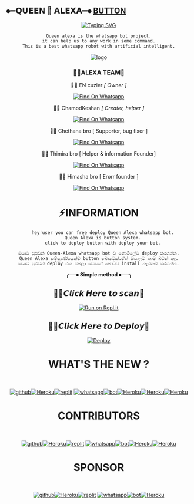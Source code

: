 ##  ⦁═𝗤𝗨𝗘𝗘𝗡 👸 𝗔𝗟𝗘𝗫𝗔═⦁ [BUTTON](#click-here-to-deploy)


<div align="center">
 <a href="https://github.com/ChamodKeshan/Queen-Alexa">
        <img
            src="https://readme-typing-svg.herokuapp.com?size=33&width=1000&lines=Welcome+To+Queen+alexa...;Created+by+ChamodKeshan...;Owner+by+En-cuzier...;Frist+aleXa+system+whatsapp+bot...;Alexa+is+super+speed...;Thank+You+For+Visiting+us"
            alt="Typing SVG"
        />
    </a>
</p>

    Queen alexa is the whatsapp bot project.
    it can help us to any work in some command.
    This is a best whatsapp robot with artificial intelligent.
<p align="center">
 
    
    

  



    

<p align="center">



![logo](https://telegra.ph/file/d1eb8fabf9e772e419f1c.jpg)




### 🧚‍♀️ALEXA TEAM💫


👨‍💻  EN cuzier *[ Owner ]*

[![Find On Whatsapp ](https://img.shields.io/badge/➤Findon-whatsapp-red.svg)](https://Wa.me/+94770828171)

  👨‍💻  ChamodKeshan *[ Creater, helper ]*

[![Find On Whatsapp ](https://img.shields.io/badge/➤Findon-whatsapp-red.svg)](https://Wa.me/+94786825798)


👨‍💻  Chethana bro [ Supporter, bug fixer ]

[![Find On Whatsapp ](https://img.shields.io/badge/➤Findon-Whatsapp-blue.svg)](https://Wa.me/+94766598862)

👨‍💻  Thimira bro  [ Helper & information Founder]

[![Find On Whatsapp ](https://img.shields.io/badge/➤Findon-whatsapp-blue.svg)](https://Wa.me/+94781508896)

👨‍💻 Himasha bro   [  Erorr founder ]

[![Find On Whatsapp ](https://img.shields.io/badge/➤Findon-whatsapp-blue.svg)](https://Wa.me/+94762657701)

 # ⚡INFORMATION
   
````test
   hey'user you can free deploy Queen Alexa whatsapp bot.
   Queen Alexa is button system.
   click to deploy button with deploy your bot.
  ````
  ````test
  ඔයාට පුළුවන් Queen-Alexa whatsapp bot ව නොමිලේම deploy කරගන්න.
  Queen Alexa සම්පූර්ණයෙන්ම button බොටෙක්.ඒත් ඔයාලට තාම බටන් නෑ.
  ඔයාට පුළුවන් deploy එක ඔබලා ඔයාගේ බොට්ව install නැත්නම් කරගන්න.
  ````
 
**╭──⦁ Simple method ⦁──╮**

## 🧚‍♀️𝘾𝙡𝙞𝙘𝙠 𝙃𝙚𝙧𝙚 𝙩𝙤 𝙨𝙘𝙖𝙣💫
[![Run on Repl.it](https://repl.it/badge/github/phaticusthiccy/WhatsAsenaDuplicated)](https://repl.it/@phaticusthiccy/WhatsAsena-QR)


## 🧚‍♀️𝘾𝙡𝙞𝙘𝙠 𝙃𝙚𝙧𝙚 𝙩𝙤 𝘿𝙚𝙥𝙡𝙤𝙮💫
[![Deploy](https://www.herokucdn.com/deploy/button.svg)](https://heroku.com/deploy?template=https://github.com/ChamodKeshan/Queen-Alexa-deploy)
 
#            WHAT'S THE NEW ?
   <br/> <div align="center">
[![github](https://github.com/github.png?size=100)](https://github.com/ChamodKeshan/Queen-Alexa)[![Heroku](https://github.com/heroku.png?size=100)](#click-here-to-deploy)[![replit](https://github.com/replit.png?size=100)](https://github.com/ChamodKeshan/Queen-Alexa) [![whatsapp](https://github.com/whatsapp.png?size=89)](https://ChamodKeshan/Queen-Alexa)[![bot](https://github.com/youtube.png?size=89)](https://github.com/ChamodKeshan/Queen-Alexa)[![Heroku](https://github.com/facebook.png?size=89)](https://ChamodKeshan/Queen-Alexa)[![Heroku](https://github.com/instagram.png?size=89)](https://github.com/ChamodKeshan/Queen-Alexa)[![Heroku](https://github.com/you-tube.png?size=89)](https://github.com/ChamodKeshan/Queen-Alexa)<br/>
</div>
  
#              CONTRIBUTORS
  <br/> <div align="center">
[![github](https://github.com/ChamodKeshan.png?size=50)](https://github.com/ChamodKeshan)[![Heroku](https://github.com/En-cuzier.png?size=50)](https://github.com/En-cuzier)[![replit](https://github.com/xneon2.png?size=50)](https://github.com/xneon2) [![whatsapp](https://github.com/TOXIC-DEVIL.png?size=50)](https://github.com/TOXIC-DEVIL)[![bot](https://github.com/kawithma.png?size=50)](https://github.com/ChamodKeshan)[![Heroku](https://github.com/Chamodya-official.png?size=50)](https://github.com/Chamodya-official)[![Heroku](https://github.com/sha-nuxx.png?size=50)](https://github.com/sha-nuxx)<br/> 
</div>
  
#              SPONSOR
   
  <br/> <div align="center">
[![github](https://github.com/Queen-Alexa.png?size=50)](https://github.com/ChamodKeshan/Queen-Alexa)[![Heroku](https://github.com/aleXa.png?size=50)](https://ChamodKeshan/Queen-Alexa)[![replit](https://github.com/yusufusta.png?size=50)](https://github.com/ChamodKeshan/Queen-Alexa) [![whatsapp](https://github.com/alexi.png?size=50)](https://github.com/ChamodKeshan/Queen-Alexa)[![bot](https://github.com/phaticusthiccy.png?size=50)](https://github.com/ChamodKeshan/Queen-Alexa)[![Heroku](https://github.com/adiwajshing.png?size=50)](https://ChamodKeshan/Queen-Alexa)<br/> 
</div>

